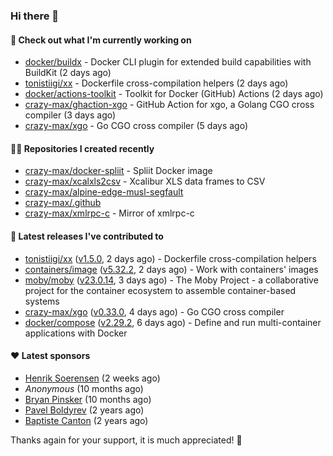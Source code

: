 ### Hi there 👋

#### 👷 Check out what I'm currently working on

- [docker/buildx](https://github.com/docker/buildx) - Docker CLI plugin for extended build capabilities with BuildKit (2 days ago)
- [tonistiigi/xx](https://github.com/tonistiigi/xx) - Dockerfile cross-compilation helpers (2 days ago)
- [docker/actions-toolkit](https://github.com/docker/actions-toolkit) - Toolkit for Docker (GitHub) Actions (2 days ago)
- [crazy-max/ghaction-xgo](https://github.com/crazy-max/ghaction-xgo) - GitHub Action for xgo, a Golang CGO cross compiler (3 days ago)
- [crazy-max/xgo](https://github.com/crazy-max/xgo) - Go CGO cross compiler (5 days ago)

#### 👨‍💻 Repositories I created recently

- [crazy-max/docker-spliit](https://github.com/crazy-max/docker-spliit) - Spliit Docker image
- [crazy-max/xcalxls2csv](https://github.com/crazy-max/xcalxls2csv) - Xcalibur XLS data frames to CSV
- [crazy-max/alpine-edge-musl-segfault](https://github.com/crazy-max/alpine-edge-musl-segfault)
- [crazy-max/.github](https://github.com/crazy-max/.github)
- [crazy-max/xmlrpc-c](https://github.com/crazy-max/xmlrpc-c) - Mirror of xmlrpc-c

#### 🚀 Latest releases I've contributed to

- [tonistiigi/xx](https://github.com/tonistiigi/xx) ([v1.5.0](https://github.com/tonistiigi/xx/releases/tag/v1.5.0), 2 days ago) - Dockerfile cross-compilation helpers
- [containers/image](https://github.com/containers/image) ([v5.32.2](https://github.com/containers/image/releases/tag/v5.32.2), 2 days ago) - Work with containers&#39; images
- [moby/moby](https://github.com/moby/moby) ([v23.0.14](https://github.com/moby/moby/releases/tag/v23.0.14), 3 days ago) - The Moby Project - a collaborative project for the container ecosystem to assemble container-based systems
- [crazy-max/xgo](https://github.com/crazy-max/xgo) ([v0.33.0](https://github.com/crazy-max/xgo/releases/tag/v0.33.0), 4 days ago) - Go CGO cross compiler
- [docker/compose](https://github.com/docker/compose) ([v2.29.2](https://github.com/docker/compose/releases/tag/v2.29.2), 6 days ago) - Define and run multi-container applications with Docker

#### ❤️ Latest sponsors
- [Henrik Soerensen](https://github.com/hsoerensen) (2 weeks ago)
- _Anonymous_ (10 months ago)
- [Bryan Pinsker](https://github.com/BryanPinsker) (10 months ago)
- [Pavel Boldyrev](https://github.com/bpg) (2 years ago)
- [Baptiste Canton](https://github.com/batmac) (2 years ago)

Thanks again for your support, it is much appreciated! 🙏
